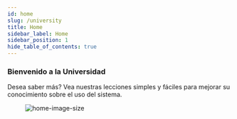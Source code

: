 ```yaml
---
id: home
slug: /university
title: Home
sidebar_label: Home
sidebar_position: 1
hide_table_of_contents: true
---
```


### Bienvenido a la Universidad

Desea saber más? Vea nuestras lecciones simples y fáciles para mejorar su conocimiento sobre el uso del sistema.

<figure>

![home-image-size](/img/homefeat03.svg)

</figure>

